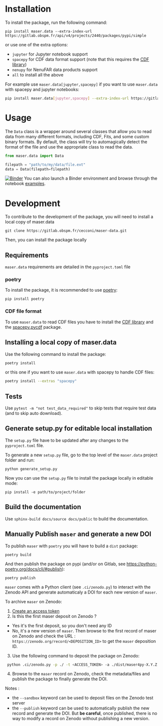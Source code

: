 # Installation

To install the package, run the following command:

```
pip install maser.data --extra-index-url https://gitlab.obspm.fr/api/v4/projects/2440/packages/pypi/simple
```

or use one of the extra options:

- `jupyter` for Jupyter notebook support
- `spacepy` for CDF data format support (note that this requires the [CDF library](https://cdf.gsfc.nasa.gov/html/sw_and_docs.html))
- `nenupy` for NenuFAR data products support
- `all` to install all the above

For example use `maser.data[jupyter,spacepy]` if you want to use `maser.data` with spacepy and jupyter notebooks:

```bash
pip install maser.data[jupyter,spacepy] --extra-index-url https://gitlab.obspm.fr/api/v4/projects/2440/packages/pypi/simple
```

# Usage

The `Data` class is a wrapper around several classes that allow you to read data from many different formats, including CDF, Fits, and some custom binary formats. By default, the class will try to automagically detect the format of the file and use the appropriate class to read the data.

```python
from maser.data import Data

filepath = "path/to/my/data/file.ext"
data = Data(filepath=filepath)
```

[![Binder](https://mybinder.org/badge_logo.svg)](https://mybinder.org/v2/git/https%3A%2F%2Fgitlab.obspm.fr%2Fcecconi%2Fmaser-data.git/dataset/rpw) You can also launch a Binder environment and browse through the notebook [examples](https://gitlab.obspm.fr/cecconi/maser-data/-/tree/master/examples).

# Development

To contribute to the development of the package, you will need to install a local copy of maser.data

```
git clone https://gitlab.obspm.fr/cecconi/maser-data.git
```

Then, you can install the package locally

## Requirements

`maser.data` requirements are detailed in the `pyproject.toml` file

### poetry

To install the package, it is recommended to use [poetry](https://python-poetry.org/docs/#installing-with-pip):

```
pip install poetry
```

### CDF file format

To use `maser.data` to read CDF files you have to install the [CDF library](https://cdf.gsfc.nasa.gov/html/sw_and_docs.html) and the [spacepy.pycdf](https://spacepy.github.io/install.html) package.

## Installing a local copy of maser.data

Use the following command to install the package:

```bash
poetry install
```

or this one if you want to use `maser.data` with spacepy to handle CDF files:

```bash
poetry install --extras "spacepy"
```

## Tests

Use `pytest -m "not test_data_required"` to skip tests that require test data (and to skip auto download).

## Generate setup.py for editable local installation

The `setup.py` file have to be updated after any changes to the `pyproject.toml` file.

To generate a new `setup.py` file, go to the top level of the `maser.data` project folder and run:

```
python generate_setup.py
```

Now you can use the `setup.py` file to install the package locally in editable mode:

```
pip install -e path/to/project/folder
```

## Build the documentation

Use `sphinx-build docs/source docs/public` to build the documentation.

## Manually Publish `maser` and generate a new DOI

To publish `maser` with `poetry` you will have to build a `dist` package:

```
poetry build
```

And then publish the package on pypi (and/or on Gitlab, see https://python-poetry.org/docs/cli/#publish):

```
poetry publish
```

`maser` comes with a Python client (see `.ci/zenodo.py`) to interact with the Zenodo API and generate automaticaly a DOI for each new version of `maser`.

To archive `maser` on Zenodo:

1. [Create an access token](https://zenodo.org/account/settings/applications/tokens/new/)
2. Is this the first maser deposit on Zenodo ?

- Yes it's the first deposit, so you don't need any ID
- No, it's a new version of `maser`. Then browse to the first record of maser on Zenodo and check the URL : `https://zenodo.org/record/<DEPOSITION_ID>` to get the `maser` deposition ID.

3. Use the following command to deposit the package on Zenodo:

```bash
 python .ci/zenodo.py -p ./ -t <ACCESS_TOKEN> -a ./dist/maser4py-X.Y.Z.tar.gz  -id <DEPOSITION_ID>
```

4. Browse to the `maser` record on Zenodo, check the metadata/files and publish the package to finally generate the DOI.

Notes :

- the `--sandbox` keyword can be used to deposit files on the Zenodo test server
- the `--publish` keyword can be used to automatically publish the new record and generate the DOI. But **be careful**, once published, there is no way to modify a record on Zenodo without publishing a new version.
